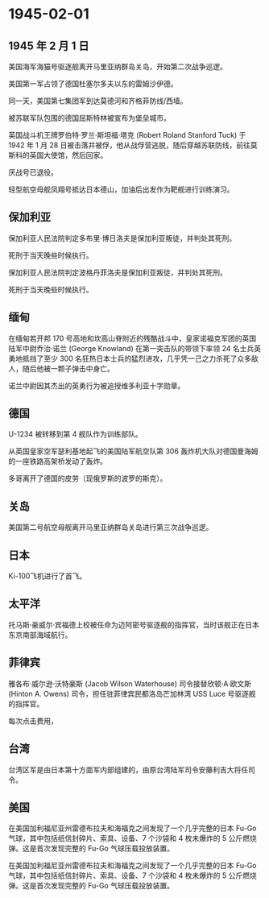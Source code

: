 # 1945-02-01

## 1945 年 2 月 1 日

美国海军海猫号驱逐舰离开马里亚纳群岛关岛，开始第二次战争巡逻。

美国第一军占领了德国杜塞尔多夫以东的雷姆沙伊德。

同一天，美国第七集团军到达莫德河和齐格菲防线/西墙。

被苏联军队包围的德国屈斯特林被宣布为堡垒城市。

英国战斗机王牌罗伯特·罗兰·斯坦福·塔克 (Robert Roland Stanford Tuck) 于
1942 年 1 月 28
日被击落并被俘，他从战俘营逃脱，随后穿越苏联防线，前往莫斯科的英国大使馆，然后回家。

厌战号已退役。

轻型航空母舰凤翔号抵达日本德山，加油后出发作为靶舰进行训练演习。

## 保加利亚

保加利亚人民法院判定多布里·博日洛夫是保加利亚叛徒，并判处其死刑。

死刑于当天晚些时候执行。

保加利亚人民法院判定波格丹菲洛夫是保加利亚叛徒，并判处其死刑。

死刑于当天晚些时候执行。

## 缅甸

在缅甸若开邦 170
号高地和坎高山脊附近的残酷战斗中，皇家诺福克军团的英国陆军中尉乔治·诺兰
(George Knowland) 在第一突击队的带领下率领 24 名士兵英勇地抵挡了至少 300
名狂热日本士兵的猛烈进攻，几乎凭一己之力杀死了众多敌人，随后他被一颗子弹击中身亡。

诺兰中尉因其杰出的英勇行为被追授维多利亚十字勋章。

## 德国

U-1234 被转移到第 4 舰队作为训练部队。

从英国皇家空军瑟利基地起飞的美国陆军航空队第 306
轰炸机大队对德国曼海姆的一座铁路高架桥发动了轰炸。

多哥离开了德国的皮劳（现俄罗斯的波罗的斯克）。

## 关岛

美国第二号航空母舰离开马里亚纳群岛关岛进行第三次战争巡逻。

## 日本

Ki-100飞机进行了首飞。

## 太平洋

托马斯·豪威尔·宾福德上校被任命为迈阿密号驱逐舰的指挥官，当时该舰正在日本东京南部海域航行。

## 菲律宾

雅各布·威尔逊·沃特豪斯 (Jacob Wilson Waterhouse) 司令接替欣顿·A·欧文斯
(Hinton A. Owens) 司令，担任驻菲律宾民都洛岛芒加林湾 USS Luce
号驱逐舰的指挥官。

每次点击费用，

## 台湾

台湾区军是由日本第十方面军内部组建的，由原台湾陆军司令安藤利吉大将任司令。

## 美国

在美国加利福尼亚州雷德布拉夫和海福克之间发现了一个几乎完整的日本 Fu-Go
气球，其中包括纸信封碎片、索具、设备、7 个沙袋和 4 枚未爆炸的 5
公斤燃烧弹。这是首次发现完整的 Fu-Go 气球压载投放装置。

在美国加利福尼亚州雷德布拉夫和海福克之间发现了一个几乎完整的日本 Fu-Go
气球，其中包括纸信封碎片、索具、设备、7 个沙袋和 4 枚未爆炸的 5
公斤燃烧弹。这是首次发现完整的 Fu-Go 气球压载投放装置。

